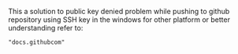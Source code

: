 This a solution to public key denied problem while pushing to github repository using SSH key in the windows for other platform or better understanding refer to:

    "docs.githubcom"